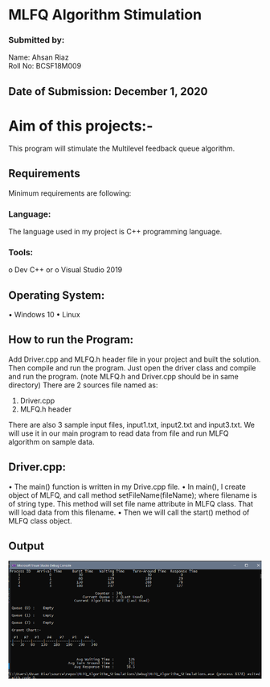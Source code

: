 # MLFQ Algorithm Stimulation

### Submitted by:
Name: Ahsan Riaz	
Roll No: BCSF18M009

## Date of Submission: December 1, 2020

# Aim of this projects:-
This program will stimulate the Multilevel feedback queue algorithm.

## Requirements
Minimum requirements are following:
### Language:
The language used in my project is C++ programming language.
### Tools: 
o	Dev C++ or
o	Visual Studio 2019

## Operating System:
•	Windows 10
•	Linux

## How to run the Program:
Add Driver.cpp and MLFQ.h header file in your project and built the solution. Then compile and run the program. Just open the driver class and compile and run the program. (note MLFQ.h and Driver.cpp should be in same directory)
There are 2 sources file named as:
1.	Driver.cpp
2.	MLFQ.h header

There are also 3 sample input files, input1.txt, input2.txt and input3.txt. We will use it in our main program to read data from file and run MLFQ algorithm on sample data. 
## Driver.cpp: 
•	The main() function is written in my Drive.cpp file. 
•	In main(), I create object of MLFQ, and call method setFileName(fileName);
where filename is of string type. This method will set file name attribute in MLFQ class. That will load data from this filename.
•	Then we will call the start() method of MLFQ class object. 

## Output
!["Output of program"](Output.png)
